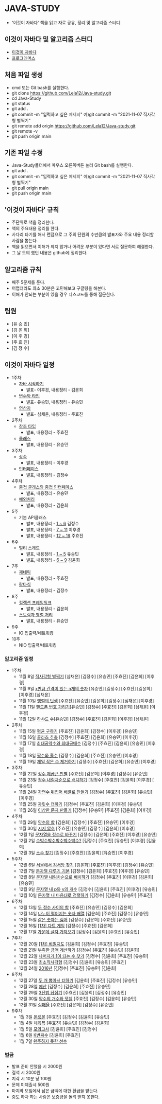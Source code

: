 # JAVA-STUDY
* '이것이 자바다' 책을 읽고 자료 공유, 정리 및 알고리즘 스터디
## 이것이 자바다 및 알고리즘 스터디
* [이것이 자바다](http://www.yes24.com/Product/Goods/15651484?OzSrank=2)
* [프로그래머스](https://programmers.co.kr/)
## 처음 파일 생성
* cmd 또는 Git bash를 실행한다.
* git clone https://github.com/Lela12/Java-study.git
* cd Java-Study
* git status
* git add . 
* git commit -m "입력하고 싶은 메세지" 예)git commit -m "2021-11-07 직사각형 별찍기"
* git remote add origin https://github.com/Lela12/Java-study.git
* git remote -v
* git push origin main
## 기존 파일 수정
* Java-Study폴더에서 마우스 오른쪽버튼 눌러 Git bash를 실행한다.
* git add .
* git commit -m "입력하고 싶은 메세지" 예)git commit -m "2021-11-07 직사각형 별찍기"
* git pull origin main
* git push origin main
## '이것이 자바다' 규칙
* 주단위로 책을 정리한다.
* 책의 주요내용 정리를 한다.
* 사다리 타기를 해서 랜덤으로 그 주의 단원의 수만큼의 발표자와 주요 내용 정리할 사람을 뽑는다.
* 책을 읽으면서 이해가 되지 않거나 어려운 부분이 있다면 서로 질문하여 해결한다.
* 그 날 토의 했던 내용은 github에 정리한다.
## 알고리즘 규칙
* 매주 5문제를 푼다.
* 어렵더라도 최소 30분은 고민해보고 구글링을 해본다.
* 이해가 안되는 부분이 있을 경우 디스코드를 통해 질문한다.
## 팀원
* [유 승 민] 
* [김 윤 희]
* [이 후 경]
* [주 효 진]
* [김 정 수]
## 이것이 자바다 일정 
* 1주차 
  * [자바 시작하기](./Java/Chapter1.md) 
    * 발표- 이후경, 내용정리 - 김윤희
  * [변수와 타입](./Java/Chapter2.md)
    * 발표- 유승민, 내용정리 - 유승민
  * [연산자](./Java/Chapter3.md)
    * 발표- 심채윤, 내용정리 - 주효진
* 2주차 
  * [참조 타입](./Java/Chapter5.pdf)
    * 발표, 내용정리 - 주효진
  * [클래스](./Java/Chapter6.md)
    * 발표, 내용정리 - 유승민
* 3주차        
  * [상속](./Java/ch07_상속.pptx)
    * 발표, 내용정리 - 이후경
  * [인터페이스]()
    * 발표, 내용정리 - 김정수
* 4주차
  * [중첩 클래스와 중첩 인터페이스](./Java/)
    * 발표, 내용정리 - 유승민
  * [예외처리](./Java/Chapter10.md)
    * 발표, 내용정리 - 김윤희
* 5주
  * 기본 API클래스 
    * 발표, 내용정리 - [1 ~ 6](./Java/) 김정수
    * 발표, 내용정리 - [7 ~ 11](./Java/) 이후경
    * 발표, 내용정리 - [12 ~ 16](./Java/chapter11-3.pdf) 주효진
* 6주
  * 멀티 스레드
    * 발표, 내용정리 - [1 ~ 5](./Java/) 유승민
    * 발표, 내용정리 - [6 ~ 9](./Java/Chapter12_2.md) 김윤희
* 7주
  * [제네릭](./Java/Chapter13.pdf)
    * 발표, 내용정리 - 주효진
  * [람다식](./Java/)
    * 발표, 내용정리 - 김정수
* 8주
  * [컬렉션 프레임워크](./Java/)
    * 발표, 내용정리 - 김윤희
  * [스트림과 병렬 처리](./Java/)
    * 발표, 내용정리 - 유승민
* 9주
  * IO 입출력/네트워킹
* 10주
  * NIO 입출력/네트워킹
### 알고리즘 일정
* 1주차
  * 11월 8일  [직사각형 별찍기](https://programmers.co.kr/learn/courses/30/lessons/12969) [심채윤] [김정수] [유승민] [주효진] [김윤희] [이후경]
  * 11월 9일  [x만큼 간격이 있는 n개의 숫자](https://programmers.co.kr/learn/courses/30/lessons/12954) [유승민] [김정수] [주효진] [김윤희] [이후경] [심채윤]
  * 11월 10일 [행렬의 덧셈](https://programmers.co.kr/learn/courses/30/lessons/12950) [주효진] [유승민] [김윤희] [김정수] [심채윤] [이후경]
  * 11월 11일 [핸드폰 번호 가리기](https://programmers.co.kr/learn/courses/30/lessons/12948)[유승민] [김정수] [주효진] [김윤희] [심채윤] [이후경] 
  * 11월 12일 [하샤드 수](https://programmers.co.kr/learn/courses/30/lessons/12947)[유승민] [김정수] [주효진] [김윤희] [이후경] [심채윤]
* 2주차
  * 11월 15일 [평균 구하기](https://programmers.co.kr/learn/courses/30/lessons/12944) [주효진] [김윤희] [김정수] [이후경] [유승민]
  * 11월 16일 [콜라츠 추측](https://programmers.co.kr/learn/courses/30/lessons/12943) [김정수] [주효진] [김윤희] [유승민] [이후경] 
  * 11월 17일 [최대공약수와 최대공배수](https://programmers.co.kr/learn/courses/30/lessons/12940) [김정수] [주효진] [김윤희] [유승민] [이후경] 
  * 11월 18일 [짝수와 홀수](https://programmers.co.kr/learn/courses/30/lessons/12937) [김정수] [김윤희] [주효진] [유승민] [이후경] 
  * 11월 19일 [제일 작은 수 제거하기](https://programmers.co.kr/learn/courses/30/lessons/12935) [김정수] [주효진] [김윤희] [유승민] [이후경] 
* 3주차
  * 11월 22일 [정수 제곱근 판별](https://programmers.co.kr/learn/courses/30/lessons/12934) [주효진] [김윤희] [이후경] [김정수] [유승민]
  * 11월 23일 [정수 내림차순으로 배치하기](https://programmers.co.kr/learn/courses/30/lessons/12933) [김정수] [주효진] [김윤희] [이후경] [ 유승민]
  * 11월 24일 [자연수 뒤집어 배열로 만들기](https://programmers.co.kr/learn/courses/30/lessons/12932) [김정수] [주효진] [김윤희] [유승민] [이후경]
  * 11월 25일 [자릿수 더하기](https://programmers.co.kr/learn/courses/30/lessons/12931) [김정수] [주효진] [김윤희] [이후경] [유승민]
  * 11월 26일 [이상한 문자 만들기](https://programmers.co.kr/learn/courses/30/lessons/12930) [김정수] [유승민] [주효진] [김윤희] [이후경]
* 4주차
  * 11월 29일 [약수의 합](https://programmers.co.kr/learn/courses/30/lessons/12928) [김윤희] [김정수] [주효진] [유승민] [이후경]
  * 11월 30일 [시저 암호](https://programmers.co.kr/learn/courses/30/lessons/12926) [주효진] [유승민] [김정수] [김윤희] [이후경]
  * 12월 1일  [문자열을 정수로 바꾸기](https://programmers.co.kr/learn/courses/30/lessons/12925) [김정수] [김윤희] [주효진] [이후경] [유승민]
  * 12월 2일  [수박수박수박수박수박수?](https://programmers.co.kr/learn/courses/30/lessons/12922) [김정수] [주효진] [유승민] [이후경] [김윤희]
  * 12월 3일  [소수 찾기](https://programmers.co.kr/learn/courses/30/lessons/12921) [김정수] [주효진] [김윤희] [유승민] [이후경]
* 5주차
  * 12월 6일  [서울에서 김서방 찾기](https://programmers.co.kr/learn/courses/30/lessons/12919) [김윤희] [주효진] [이후경] [김정수] [유승민]
  * 12월 7일  [문자열 다루기 기본](https://programmers.co.kr/learn/courses/30/lessons/12918) [김정수] [김윤희] [주효진] [이후경] [유승민]
  * 12월 8일  [문자열 내림차순으로 배치하기](https://programmers.co.kr/learn/courses/30/lessons/12917) [김정수] [주효진] [이후경] [김윤희] [유승민]
  * 12월 9일  [문자열 내 p와 y의 개수](https://programmers.co.kr/learn/courses/30/lessons/12916) [김정수] [김윤희] [주효진] [이후경] [유승민]
  * 12월 10일 [문자열 내 마음대로 정렬하기](https://programmers.co.kr/learn/courses/30/lessons/12915) [김정수] [김윤희] [유승민] [주효진]
* 6주차
  * 12월 13일  [두 정수 사이의 합](https://programmers.co.kr/learn/courses/30/lessons/12912) [주효진] [유승민] [김정수] [김윤희] 
  * 12월 14일  [나누어 떨어지는 숫자 배열](https://programmers.co.kr/learn/courses/30/lessons/12910) [김윤희] [주효진] [김정수] [유승민]
  * 12월 15일  [같은 숫자는 싫어](https://programmers.co.kr/learn/courses/30/lessons/12906) [김정수] [김윤희] [주효진] [유승민]
  * 12월 16일  [[1차] 다트 게임](https://programmers.co.kr/learn/courses/30/lessons/17682) [김정수] [주효진] [김윤희] 
  * 12월 17일 [가운데 글자 가져오기](https://programmers.co.kr/learn/courses/30/lessons/12903) [김정수] [김윤희] [주효진] [유승민]
* 7주차
  * 12월 20일  [[1차] 비밀지도](https://programmers.co.kr/learn/courses/30/lessons/17681) [김윤희] [김정수] [주효진] [유승민]
  * 12월 21일  [부족한 금액 계산하기](https://programmers.co.kr/learn/courses/30/lessons/82612) [김정수] [주효진] [유승민] [김윤희]
  * 12월 22일  [나머지가 1이 되는 수 찾기](https://programmers.co.kr/learn/courses/30/lessons/87389) [김정수] [김윤희] [주효진] [유승민]
  * 12월 23일  [최소직사각형](https://programmers.co.kr/learn/courses/30/lessons/86491) [김정수] [김윤희] [유승민] [주효진]
  * 12월 24일 [2016년](https://programmers.co.kr/learn/courses/30/lessons/12901) [김정수] [주효진] [유승민] [김윤희]
* 8주차
  * 12월 27일  [두 개 뽑아서 더하기](https://programmers.co.kr/learn/courses/30/lessons/68644) [김윤희] [주효진] [김정수] [유승민]
  * 12월 28일  [예산](https://programmers.co.kr/learn/courses/30/lessons/12982) [김정수] [김윤희] [주효진] [유승민]
  * 12월 29일  [3진법 뒤집기](https://programmers.co.kr/learn/courses/30/lessons/68935) [주효진] [김윤희] [김정수] [유승민]
  * 12월 30일  [약수의 개수와 덧셈](https://programmers.co.kr/learn/courses/30/lessons/77884) [주효진] [김정수] [김윤희] [유승민]
  * 12월 31일 [실패율](https://programmers.co.kr/learn/courses/30/lessons/42889) [주효진] [김윤희] [김정수] [유승민]
* 9주차
  * 1월 3일  [폰켓몬](https://programmers.co.kr/learn/courses/30/lessons/1845) [주효진] [김정수] [김윤희] [유승민]
  * 1월 4일  [체육복](https://programmers.co.kr/learn/courses/30/lessons/42862) [주효진] [유승민] [김정수] [김윤희]
  * 1월 5일  [모의고사](https://programmers.co.kr/learn/courses/30/lessons/42840) [김윤희] [주효진] [김정수]
  * 1월 6일  [K번째수](https://programmers.co.kr/learn/courses/30/lessons/42748) [김윤희] [주효진]
  * 1월 7일  [완주하지 못한 선수](https://programmers.co.kr/learn/courses/30/lessons/42576) 
### 벌금
* 발표 준비 안했을 시 2000원
* 결석 시 2000원
* 지각 시 10분 당 100원
* 문제 미제출시 500원
* 마지막 모임에서 남은 금액에 대한 환급을 받는다.
* 중도 하차 하는 사람은 보증금을 돌려 받지 못한다.

